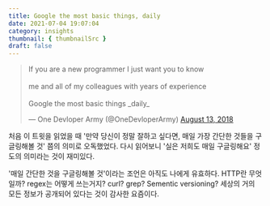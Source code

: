 ```yaml
---
title: Google the most basic things, daily
date: 2021-07-04 19:07:04
category: insights
thumbnail: { thumbnailSrc }
draft: false
---
```


<blockquote class="twitter-tweet"><p lang="en" dir="ltr">If you are a new programmer I just want you to know <br><br>me and all of my colleagues with years of experience<br><br>Google the most basic things _daily_</p>&mdash; One Devloper Army (@OneDevloperArmy) <a href="https://twitter.com/OneDevloperArmy/status/1028964083813560320?ref_src=twsrc%5Etfw">August 13, 2018</a></blockquote> <script async src="https://platform.twitter.com/widgets.js" charset="utf-8"></script>

처음 이 트윗을 읽었을 때 '만약 당신이 정말 잘하고 싶다면, 매일 가장 간단한 것들을 구글링해볼 것' 쯤의 의미로 오독했었다. 다시 읽어보니 '실은 저희도 매일 구글링해요' 정도의 의미라는 것이 재미있다.

'매일 간단한 것을 구글링해볼 것'이라는 조언은 아직도 나에게 유효하다. HTTP란 무엇일까? regex는 어떻게 쓰는거지? curl? grep? Sementic versioning? 세상의 거의 모든 정보가 공개되어 있다는 것이 감사한 요즘이다.